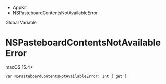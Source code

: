 

- AppKit
-  NSPasteboardContentsNotAvailableError 

Global Variable

# NSPasteboardContentsNotAvailableError

macOS 15.4+

``` source
var NSPasteboardContentsNotAvailableError: Int { get }
```

